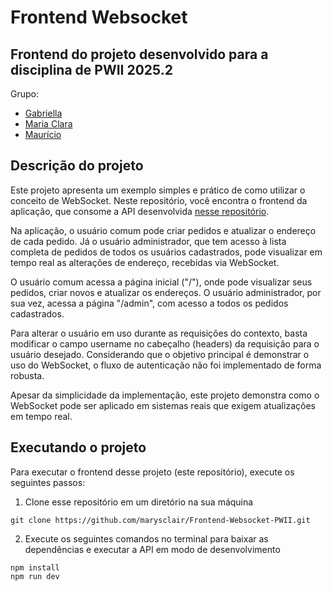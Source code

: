 # Frontend Websocket

## Frontend do projeto desenvolvido para a disciplina de PWII 2025.2

Grupo:

- [Gabriella](https://github.com/gabs44)
- [Maria Clara](https://github.com/marysclair)
- [Maurício](https://github.com/maueici0)

## Descrição do projeto

Este projeto apresenta um exemplo simples e prático de como utilizar o conceito de WebSocket. Neste repositório, você encontra o frontend da aplicação, que consome a API desenvolvida [nesse repositório](https://github.com/marysclair/Backend-Websocket-PWII.git).

Na aplicação, o usuário comum pode criar pedidos e atualizar o endereço de cada pedido. Já o usuário administrador, que tem acesso à lista completa de pedidos de todos os usuários cadastrados, pode visualizar em tempo real as alterações de endereço, recebidas via WebSocket.

O usuário comum acessa a página inicial ("/"), onde pode visualizar seus pedidos, criar novos e atualizar os endereços. O usuário administrador, por sua vez, acessa a página "/admin", com acesso a todos os pedidos cadastrados.

Para alterar o usuário em uso durante as requisições do contexto, basta modificar o campo username no cabeçalho (headers) da requisição para o usuário desejado. Considerando que o objetivo principal é demonstrar o uso do WebSocket, o fluxo de autenticação não foi implementado de forma robusta.

Apesar da simplicidade da implementação, este projeto demonstra como o WebSocket pode ser aplicado em sistemas reais que exigem atualizações em tempo real.

## Executando o projeto

Para executar o frontend desse projeto (este repositório), execute os seguintes passos:

1. Clone esse repositório em um diretório na sua máquina

```
git clone https://github.com/marysclair/Frontend-Websocket-PWII.git
```

2. Execute os seguintes comandos no terminal para baixar as dependências e executar a API em modo de desenvolvimento

```
npm install
npm run dev
```

